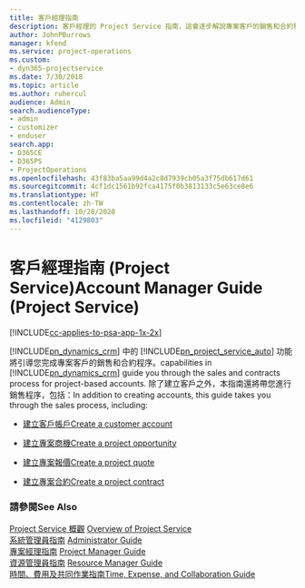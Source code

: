 ```yaml
---
title: 客戶經理指南
description: 客戶經理的 Project Service 指南，這會逐步解說專案客戶的銷售和合約程序
author: JohnPBurrows
manager: kfend
ms.service: project-operations
ms.custom:
- dyn365-projectservice
ms.date: 7/30/2018
ms.topic: article
ms.author: ruhercul
audience: Admin
search.audienceType:
- admin
- customizer
- enduser
search.app:
- D365CE
- D365PS
- ProjectOperations
ms.openlocfilehash: 43f83ba5aa99d4a2c8d7939cb05a3f75db617d61
ms.sourcegitcommit: 4cf1dc1561b92fca4175f0b3813133c5e63ce8e6
ms.translationtype: HT
ms.contentlocale: zh-TW
ms.lasthandoff: 10/28/2020
ms.locfileid: "4129803"
---
```

# <a name="account-manager-guide-project-service"></a><span data-ttu-id="39cb3-103">客戶經理指南 (Project Service)</span><span class="sxs-lookup"><span data-stu-id="39cb3-103">Account Manager Guide (Project Service)</span></span>

[!INCLUDE[cc-applies-to-psa-app-1x-2x](../includes/cc-applies-to-psa-app-1x-2x.md)]

[!INCLUDE[pn_dynamics_crm](../includes/pn-dynamics-crm.md)] <span data-ttu-id="39cb3-104">中的 [!INCLUDE[pn_project_service_auto](../includes/pn-project-service-auto.md)] 功能將引導您完成專案客戶的銷售和合約程序。</span><span class="sxs-lookup"><span data-stu-id="39cb3-104">capabilities in [!INCLUDE[pn_dynamics_crm](../includes/pn-dynamics-crm.md)] guide you through the sales and contracts process for project-based accounts.</span></span> <span data-ttu-id="39cb3-105">除了建立客戶之外，本指南還將帶您進行銷售程序，包括：</span><span class="sxs-lookup"><span data-stu-id="39cb3-105">In addition to creating accounts, this guide takes you through the sales process, including:</span></span>  
  
-   [<span data-ttu-id="39cb3-106">建立客戶帳戶</span><span class="sxs-lookup"><span data-stu-id="39cb3-106">Create a customer account</span></span>](../psa/create-customer-account.md)  
  
-   [<span data-ttu-id="39cb3-107">建立專案商機</span><span class="sxs-lookup"><span data-stu-id="39cb3-107">Create a project opportunity</span></span>](../psa/create-project-opportunity.md)  
  
-   [<span data-ttu-id="39cb3-108">建立專案報價</span><span class="sxs-lookup"><span data-stu-id="39cb3-108">Create a project quote</span></span>](../psa/create-project-quote.md)  
  
-   [<span data-ttu-id="39cb3-109">建立專案合約</span><span class="sxs-lookup"><span data-stu-id="39cb3-109">Create a project contract</span></span>](../psa/create-project-contract.md)  
  
  
### <a name="see-also"></a><span data-ttu-id="39cb3-110">請參閱</span><span class="sxs-lookup"><span data-stu-id="39cb3-110">See Also</span></span>  
 <span data-ttu-id="39cb3-111">[Project Service 概觀](../psa/overview.md) </span><span class="sxs-lookup"><span data-stu-id="39cb3-111">[Overview of Project Service](../psa/overview.md) </span></span>  
 <span data-ttu-id="39cb3-112">[系統管理員指南](../psa/admin-guide.md) </span><span class="sxs-lookup"><span data-stu-id="39cb3-112">[Administrator Guide](../psa/admin-guide.md) </span></span>  
 <span data-ttu-id="39cb3-113">[專案經理指南](../psa/project-manager-guide.md) </span><span class="sxs-lookup"><span data-stu-id="39cb3-113">[Project Manager Guide](../psa/project-manager-guide.md) </span></span>  
 <span data-ttu-id="39cb3-114">[資源管理員指南](../psa/resource-manager-guide.md) </span><span class="sxs-lookup"><span data-stu-id="39cb3-114">[Resource Manager Guide](../psa/resource-manager-guide.md) </span></span>  
 [<span data-ttu-id="39cb3-115">時間、費用及共同作業指南</span><span class="sxs-lookup"><span data-stu-id="39cb3-115">Time, Expense, and Collaboration Guide</span></span>](../psa/time-expense-collaboration-guide.md)
